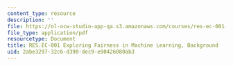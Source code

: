 ```yaml
---
content_type: resource
description: ''
file: https://ol-ocw-studio-app-qa.s3.amazonaws.com/courses/res-ec-001-exploring-fairness-in-machine-learning-for-international-development-spring-2020/2abe329732c6d390dec9e90426080ab3_MITRES_EC001S19_video2.pdf
file_type: application/pdf
resourcetype: Document
title: RES.EC-001 Exploring Fairness in Machine Learning, Background
uid: 2abe3297-32c6-d390-dec9-e90426080ab3
---
```

